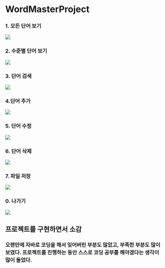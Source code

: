# WordMasterProject

### 1. 모든 단어 보기
<img src = 'https://github.com/Kimjisue/WordMasterProject/blob/master/Screenshots/menu1.jpg?raw=true'>

### 2. 수준별 단어 보기
<img src = 'https://github.com/Kimjisue/WordMasterProject/blob/master/Screenshots/menu2.png?raw=true'>

### 3. 단어 검색
<img src = 'https://github.com/Kimjisue/WordMasterProject/blob/master/Screenshots/menu3.png?raw=true'>

### 4.단어 추가 
<img src = 'https://github.com/Kimjisue/WordMasterProject/blob/master/Screenshots/%E1%84%89%E1%85%B3%E1%84%8F%E1%85%B3%E1%84%85%E1%85%B5%E1%86%AB%E1%84%89%E1%85%A3%E1%86%BA%202022-09-07%20%E1%84%8B%E1%85%A9%E1%84%8C%E1%85%A5%E1%86%AB%201.06.11.png?raw=true'>

### 5. 단어 수정
<img src = 'https://github.com/Kimjisue/WordMasterProject/blob/master/Screenshots/menu5.png?raw=true'>

### 6. 단어 삭제
<img src = 'https://github.com/Kimjisue/WordMasterProject/blob/master/Screenshots/menu6.png?raw=true'>

### 7. 파일 저장 
<img src = 'https://github.com/Kimjisue/WordMasterProject/blob/master/Screenshots/menu7.png?raw=true'>

### 0. 나가기 
<img src = 'https://github.com/Kimjisue/WordMasterProject/blob/master/Screenshots/%E1%84%89%E1%85%B3%E1%84%8F%E1%85%B3%E1%84%85%E1%85%B5%E1%86%AB%E1%84%89%E1%85%A3%E1%86%BA%202022-09-07%20%E1%84%8B%E1%85%A9%E1%84%8C%E1%85%A5%E1%86%AB%201.06.41.png?raw=true'>

## 프로젝트를 구현하면서 소감

### 오랜만에 자바로 코딩을 해서 잊어버린 부분도 많았고, 부족한 부분도 많이 보였다. 프로젝트를 진행하는 동안 스스로 코딩 공부를 해야겠다는 생각이 많이 들었다. 
